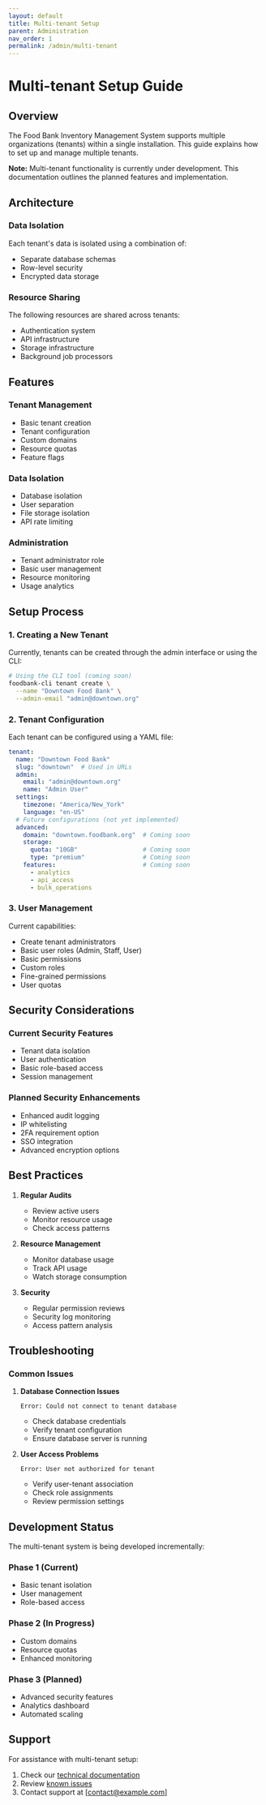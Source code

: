 ```yaml
---
layout: default
title: Multi-tenant Setup
parent: Administration
nav_order: 1
permalink: /admin/multi-tenant
---
```


# Multi-tenant Setup Guide

## Overview

The Food Bank Inventory Management System supports multiple organizations (tenants) within a single installation. This guide explains how to set up and manage multiple tenants.

**Note:** Multi-tenant functionality is currently under development. This documentation outlines the planned features and implementation.

## Architecture

### Data Isolation
Each tenant's data is isolated using a combination of:
- Separate database schemas
- Row-level security
- Encrypted data storage

### Resource Sharing
The following resources are shared across tenants:
- Authentication system
- API infrastructure
- Storage infrastructure
- Background job processors

## Features

### Tenant Management
- Basic tenant creation
- Tenant configuration
- Custom domains
- Resource quotas
- Feature flags

### Data Isolation
- Database isolation
- User separation
- File storage isolation
- API rate limiting

### Administration
- Tenant administrator role
- Basic user management
- Resource monitoring
- Usage analytics

## Setup Process

### 1. Creating a New Tenant

Currently, tenants can be created through the admin interface or using the CLI:

```bash
# Using the CLI tool (coming soon)
foodbank-cli tenant create \
  --name "Downtown Food Bank" \
  --admin-email "admin@downtown.org"
```

### 2. Tenant Configuration

Each tenant can be configured using a YAML file:

```yaml
tenant:
  name: "Downtown Food Bank"
  slug: "downtown"  # Used in URLs
  admin:
    email: "admin@downtown.org"
    name: "Admin User"
  settings:
    timezone: "America/New_York"
    language: "en-US"
  # Future configurations (not yet implemented)
  advanced:
    domain: "downtown.foodbank.org"  # Coming soon
    storage:
      quota: "10GB"                  # Coming soon
      type: "premium"                # Coming soon
    features:                        # Coming soon
      - analytics
      - api_access
      - bulk_operations
```

### 3. User Management

Current capabilities:
- Create tenant administrators
- Basic user roles (Admin, Staff, User)
- Basic permissions
- Custom roles
- Fine-grained permissions
- User quotas

## Security Considerations

### Current Security Features
- Tenant data isolation
- User authentication
- Basic role-based access
- Session management

### Planned Security Enhancements
- Enhanced audit logging
- IP whitelisting
- 2FA requirement option
- SSO integration
- Advanced encryption options

## Best Practices

1. **Regular Audits**
   - Review active users
   - Monitor resource usage
   - Check access patterns

2. **Resource Management**
   - Monitor database usage
   - Track API usage
   - Watch storage consumption

3. **Security**
   - Regular permission reviews
   - Security log monitoring
   - Access pattern analysis

## Troubleshooting

### Common Issues

1. **Database Connection Issues**
   ```
   Error: Could not connect to tenant database
   ```
   - Check database credentials
   - Verify tenant configuration
   - Ensure database server is running

2. **User Access Problems**
   ```
   Error: User not authorized for tenant
   ```
   - Verify user-tenant association
   - Check role assignments
   - Review permission settings

## Development Status

The multi-tenant system is being developed incrementally:

### Phase 1 (Current) 
- Basic tenant isolation
- User management
- Role-based access

### Phase 2 (In Progress) 
- Custom domains
- Resource quotas
- Enhanced monitoring

### Phase 3 (Planned) 
- Advanced security features
- Analytics dashboard
- Automated scaling

## Support

For assistance with multi-tenant setup:
1. Check our [technical documentation](../technical)
2. Review [known issues](../technical/known-issues)
3. Contact support at [contact@example.com]
